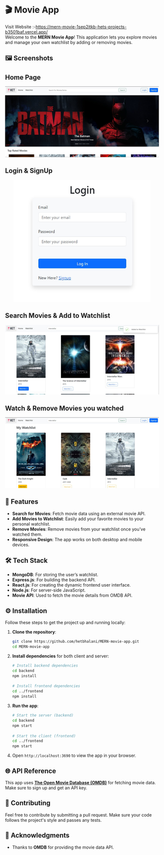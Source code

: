 # 🎬  Movie App
Visit Website :-https://mern-movie-1sep2itkb-hets-projects-b3501baf.vercel.app/ <br>
Welcome to the **MERN Movie App**! This application lets you explore movies and manage your own watchlist by adding or removing movies.

## 🖼️ Screenshots

## Home Page
![Movie Search](./frontend/imgs/home.jpg)

## Login & SignUp
<div align="center">
  <img src="./frontend/imgs/login.jpg" width="450" height="400"  alt="Movie Poster">
</div>

## Search Movies & Add to Watchlist
![Watchlist](./frontend/imgs/search.jpg)

## Watch & Remove Movies you watched
![Watchlist](./frontend/imgs/watchlist.jpg)


## 🚀 Features

- **Search for Movies**: Fetch movie data using an external movie API.
- **Add Movies to Watchlist**: Easily add your favorite movies to your personal watchlist.
- **Remove Movies**: Remove movies from your watchlist once you’ve watched them.
- **Responsive Design**: The app works on both desktop and mobile devices.

## 🛠️ Tech Stack

- **MongoDB**: For storing the user’s watchlist.
- **Express.js**: For building the backend API.
- **React.js**: For creating the dynamic frontend user interface.
- **Node.js**: For server-side JavaScript.
- **Movie API**: Used to fetch the movie details from OMDB API.

## ⚙️ Installation

Follow these steps to get the project up and running locally:

1. **Clone the repository**:
    ```bash
    git clone https://github.com/hetbhalani/MERN-movie-app.git
    cd MERN-movie-app
    ```

2. **Install dependencies** for both client and server:
    ```bash
    # Install backend dependencies
    cd backend
    npm install
    
    # Install frontend dependencies
    cd ../frontend
    npm install
    ```

3. **Run the app**:
    ```bash
    # Start the server (backend)
    cd backend
    npm start

    # Start the client (frontend)
    cd ../frontend
    npm start
    ```

4. Open `http://localhost:3690` to view the app in your browser.


## 🌐 API Reference

This app uses **[The Open Movie Database (OMDB)](https://www.omdbapi.com/)** for fetching movie data. Make sure to sign up and get an API key.

## 🤝 Contributing

Feel free to contribute by submitting a pull request. Make sure your code follows the project's style and passes any tests.

## 🙏 Acknowledgments

- Thanks to **OMDB** for providing the movie data API.
